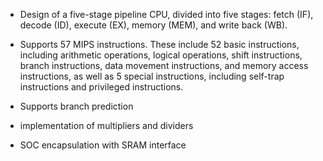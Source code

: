 - Design of a five-stage pipeline CPU, divided into five stages: fetch (IF), decode (ID), execute (EX), memory (MEM), and write back (WB).

- Supports 57 MIPS instructions. These include 52 basic instructions, including arithmetic operations, logical operations, shift instructions, branch instructions, data movement instructions, and memory access instructions, as well as 5 special instructions, including self-trap instructions and privileged instructions.

- Supports branch prediction

- implementation of multipliers and dividers

- SOC encapsulation with SRAM interface
